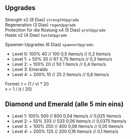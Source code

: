 ## Upgrades
Strength x2 (8 Dias) `strengthUpgrade`<br>
Regeneration (3 Dias) `regenUpgrade`<br>
Protection für die Rüstung x4 (5 Dias) `protUpgrade`<br>
Haste x2 (4 Dias) `hasteUpgrade`

Spawner-Upgrades (6 Dias) `spawnerUpgrade`:
- Level 0: 100%       40 // 100    0,5 Items/s // 0,2 Items/s
- Level 1: + 50%      30 // 67    0,75 Items/s // 0,3 Items/s
- Level 2: + 100%     20 // 50        1 Item/s // 0,4 Items/s
- Level 3: Emeralds
- Level 4: + 200%     10 // 25       2 Items/s // 0,8 Items/s

Formel: t = (1 / v) * 20<br>
        v = 1 / (t / 20) 


## Diamond und Emerald (alle 5 min eins) 
- Level 1: 100%      500 // 800   0,04 Items/s // 0,025 Items/s
- Level 2: + 50%     333 // 533   0,06 Items/s // 0,0375 Items/s
- Level 3: + 100%    250 // 400   0,08 Items/s // 0,05 Items/s
- Level 4: + 200%    125 // 200   0,16 Items/s // 0,1 Items/s